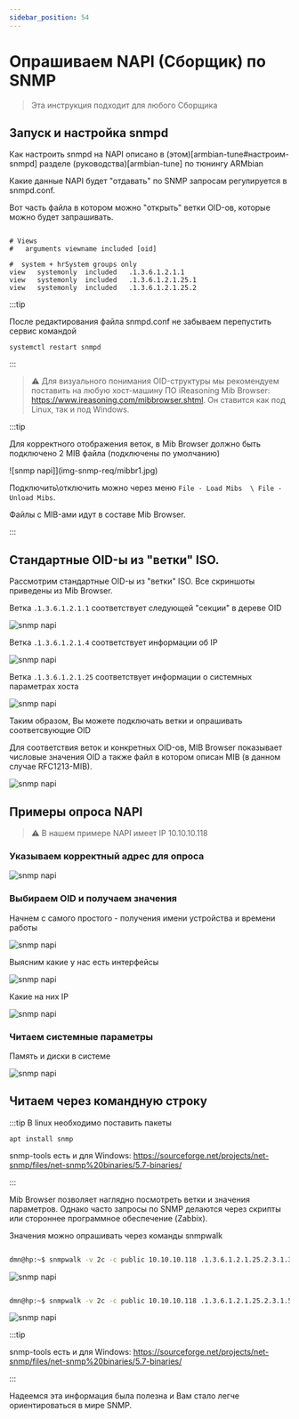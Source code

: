 ```yaml
---
sidebar_position: 54
---
```


# Опрашиваем NAPI (Cборщик) по SNMP

> Эта инструкция подходит для любого Сборщика

## Запуск и настройка snmpd

Как настроить snmpd на NAPI описано в (этом)[armbian-tune#настроим-snmpd] разделе (руководства)[armbian-tune] по тюнингу ARMbian

Какие данные NAPI будет "отдавать" по SNMP запросам 
регулируется в snmpd.conf. 

Вот часть файла в котором можно "открыть" ветки OID-ов, которые можно будет запрашивать. 

```text

# Views 
#   arguments viewname included [oid]

#  system + hrSystem groups only
view   systemonly  included   .1.3.6.1.2.1.1
view   systemonly  included   .1.3.6.1.2.1.25.1
view   systemonly  included   .1.3.6.1.2.1.25.2

```

:::tip

После редактирования файла snmpd.conf не забываем перепустить сервис командой 

`systemctl restart snmpd`

:::

>:warning: Для визуального понимания OID-структуры мы рекомендуем поставить на любую хост-машину ПО iReasoning Mib Browser: https://www.ireasoning.com/mibbrowser.shtml. Он ставится как под Linux, так и под Windows. 

:::tip

Для корректного отображения веток, в Mib Browser должно быть подключено 2 MIB файла (подключены по умолчанию) 

![snmp napi]](img-snmp-req/mibbr1.jpg)

Подключить\отключить можно через меню `File - Load Mibs  \ File - Unload Mibs`. 

Файлы с MIB-ами идут в составе Mib Browser.

:::

## Стандартные OID-ы из "ветки" ISO. 


Рассмотрим стандартные OID-ы из "ветки" ISO. Все скриншоты приведены из Mib Browser.

Ветка `.1.3.6.1.2.1.1` соответствует следующей "секции" в дереве OID

![snmp napi](img-snmp-req/oid1.jpg)

Ветка `.1.3.6.1.2.1.4` соответствует информации об IP

![snmp napi](img-snmp-req/oid2.jpg)

Ветка `.1.3.6.1.2.1.25` соответствует информации о системных параметрах хоста

![snmp napi](img-snmp-req/oid3.jpg)

Таким образом, Вы можете подключать ветки и опрашивать соответсвующие OID

Для соответствия веток и конкретных OID-ов, MIB Browser показывает числовые значения OID а также файл в котором описан MIB (в данном случае RFC1213-MIB).

![snmp napi](img-snmp-req/oid4.jpg)

## Примеры опроса NAPI

>:warning: В нашем примере NAPI имеет IP 10.10.10.118

### Указываем корректный адрес для опроса

![snmp napi](img-snmp-req/req1.jpg)

###  Выбираем OID и получаем значения

Начнем с самого простого - получения имени устройства и времени работы

![snmp napi](img-snmp-req/req2.jpg)


Выясним какие у нас есть интерфейсы 


![snmp napi](img-snmp-req/req3.jpg)


Какие на них IP

![snmp napi](img-snmp-req/req4.jpg)

### Читаем системные параметры 

Память и диски в системе

![snmp napi](img-snmp-req/req5.jpg)

## Читаем через командную строку

:::tip
В linux необходимо поставить пакеты

```
apt install snmp 

```

snmp-tools есть и для Windows: https://sourceforge.net/projects/net-snmp/files/net-snmp%20binaries/5.7-binaries/

:::


Mib Browser позволяет наглядно посмотреть ветки и значения параметров. Однако часто запросы по SNMP делаются через скрипты или стороннее программное обеспечение (Zabbix).

Значения можно опрашивать через команды snmpwalk 

```bash

dmn@hp:~$ snmpwalk -v 2c -c public 10.10.10.118 .1.3.6.1.2.1.25.2.3.1.3

```

![snmp napi](img-snmp-req/snmpwalk01.jpg)

```bash

dmn@hp:~$ snmpwalk -v 2c -c public 10.10.10.118 .1.3.6.1.2.1.25.2.3.1.5

```

![snmp napi](img-snmp-req/snmpwalk1.jpg)

:::tip

snmp-tools есть и для Windows: https://sourceforge.net/projects/net-snmp/files/net-snmp%20binaries/5.7-binaries/

:::

Надеемся эта информация была полезна и Вам стало легче ориентироваться в мире SNMP.